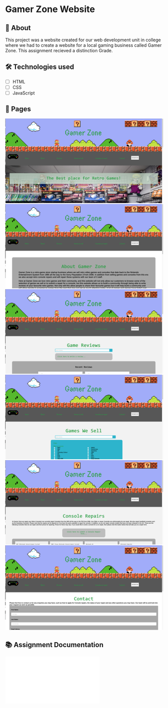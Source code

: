 # Gamer Zone Website

## 📖 About
 This project was a website created for our web development unit in college where we had to create a website for a local gaming business called Gamer Zone. This assignment recieved a distinction Grade.

 ## 🛠️ Technologies used
 - [ ] HTML
 - [ ] CSS
 - [ ] JavaScript

## 📄 Pages
![Home Page](Screenshots/Home%20Page.png)
![About Us](Screenshots/About%20us.png)
![Reviews](Screenshots/Game%20Reviews.png)
![Games we Sell](Screenshots/Games%20we%20Sell.png)
![Console Repairs](Screenshots/Console%20Repairs.png)
![Contact Us](Screenshots/Contact%20us.png)

## 📚 Assignment Documentation
![View Documentation](Documentation/Muzamil%20Nayani%20-%20Unit%2006_15%20Assignment%202%20Report.pdf)